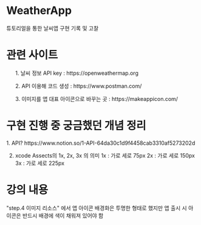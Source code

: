# WeatherApp
튜토리얼을 통한 날씨앱 구현 기록 및 고찰

<h1> 관련 사이트 </h1>
<ol> 1. 날씨 정보 API key : https://openweathermap.org </ol>
<ol> 2. API 이용해 코드 생성 : https://www.postman.com/ </ol>
<ol> 3. 이미지를 앱 대표 아이콘으로 바꾸는 곳 : https://makeappicon.com/ </ol>


<h1> 구현 진행 중 궁금했던 개념 정리 </h1>
1. API?
https://www.notion.so/1-API-64da30c1d9f4458cab3310af5273202d

2. xcode Assects의  1x, 2x, 3x 의 의미
1x : 가로 세로 75px
2x : 가로 세로 150px
3x : 가로 세로 225px


<h1> 강의 내용 </h1>
"step.4 이미지 리소스" 에서 앱 아이콘 배경화은 투명한 형태로 했지만 앱 출시 시 아이콘은 반드시 배경에 색이 채워져 있어야 함
